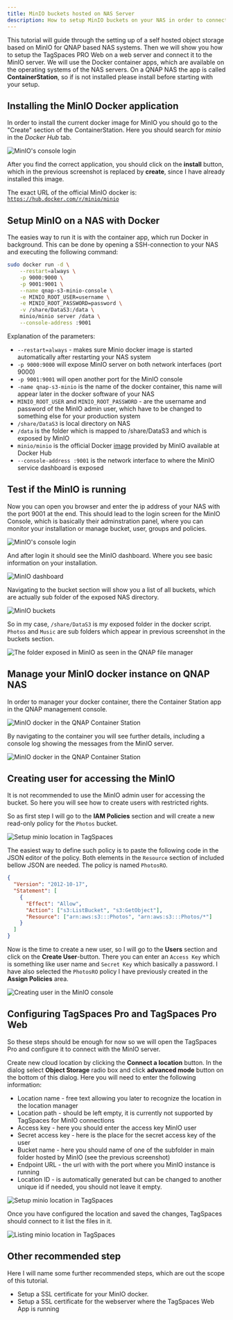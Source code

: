 ```yaml
---
title: MinIO buckets hosted on NAS Server
description: How to setup MinIO buckets on your NAS in order to connect them to a TagSpaces Pro installation?
---
```


This tutorial will guide through the setting up of a self hosted object storage based on MinIO for QNAP based NAS systems. Then we will show you how to setup the TagSpaces PRO Web on a web server and connect it to the MinIO server. We will use the Docker container apps, which are available on the operating systems of the NAS servers. On a QNAP NAS the app is called **ContainerStation**, so if is not installed please install before starting with your setup.

## Installing the MinIO Docker application

In order to install the current docker image for MinIO you should go to the "Create" section of the ContainerStation. Here you should search for _minio_ in the _Docker Hub_ tab.

![MinIO's console login](tagspaces-web-nas/qnap-installing-minio-container.png)

After you find the correct application, you should click on the **install** button, which in the previous screenshot is replaced by **create**, since I have already installed this image.

The exact URL of the official MinIO docker is: [`https://hub.docker.com/r/minio/minio`](https://hub.docker.com/r/minio/minio)

## Setup MinIO on a NAS with Docker

The easies way to run it is with the container app, which run Docker in background. This can be done by opening a SSH-connection to your NAS and executing the following command:

```bash
sudo docker run -d \
    --restart=always \
    -p 9000:9000 \
    -p 9001:9001 \
    --name qnap-s3-minio-console \
    -e MINIO_ROOT_USER=username \
    -e MINIO_ROOT_PASSWORD=password \
    -v /share/DataS3:/data \
    minio/minio server /data \
    --console-address :9001
```

Explanation of the parameters:

- `--restart=always` - makes sure Minio docker image is started automatically after restarting your NAS system
- `-p 9000:9000` will expose MinIO server on both network interfaces (port 9000)
- `-p 9001:9001` will open another port for the MinIO console
- `-name qnap-s3-minio` is the name of the docker container, this name will appear later in the docker software of your NAS
- `MINIO_ROOT_USER` and `MINIO_ROOT_PASSWORD` - are the username and password of the MinIO admin user, which have to be changed to something else for your production system
- `/share/DataS3` is local directory on NAS
- `/data` is the folder which is mapped to /share/DataS3 and which is exposed by MinIO
- `minio/minio` is the official Docker [image](https://hub.docker.com/r/minio/minio) provided by MinIO available at Docker Hub
- `--console-address :9001` is the network interface to where the MinIO service dashboard is exposed

## Test if the MinIO is running

Now you can open you browser and enter the ip address of your NAS with the port 9001 at the end. This should lead to the login screen for the MinIO Console, which is basically their adminstration panel, where you can monitor your installation or manage bucket, user, groups and policies.

![MinIO's console login](tagspaces-web-nas/minio-console-login.png)

And after login it should see the MinIO dashboard. Where you see basic information on your installation.

![MinIO dashboard](tagspaces-web-nas/minio-dashboard.png)

Navigating to the bucket section will show you a list of all buckets, which are actually sub folder of the exposed NAS directory.

![MinIO buckets](tagspaces-web-nas/minio-buckets.png)

So in my case, `/share/DataS3` is my exposed folder in the docker script. `Photos` and `Music` are sub folders which appear in previous screenshot in the buckets section.

![The folder exposed in MinIO as seen in the QNAP file manager](tagspaces-web-nas/exposed-folder-in-qnap.png)

## Manage your MinIO docker instance on QNAP NAS

In order to manager your docker container, there the Container Station app in the QNAP management console.

![MinIO docker in the QNAP Container Station](tagspaces-web-nas/container-list-qnap.png)

By navigating to the container you will see further details, including a console log showing the messages from the MinIO server.

![MinIO docker in the QNAP Container Station](tagspaces-web-nas/qnap-container-station-minio.png)

## Creating user for accessing the MinIO

It is not recommended to use the MinIO admin user for accessing the bucket. So here you will see how to create users with restricted rights.

So as first step I will go to the **IAM Policies** section and will create a new read-only policy for the `Photos` bucket.

![Setup minio location in TagSpaces](tagspaces-web-nas/minio-iam-policies.png)

The easiest way to define such policy is to paste the following code in the JSON editor of the policy. Both elements in the `Resource` section of included bellow JSON are needed. The policy is named `PhotosRO`.

```json title="Policy with read only access to the 'Photos' bucket."
{
  "Version": "2012-10-17",
  "Statement": [
    {
      "Effect": "Allow",
      "Action": ["s3:ListBucket", "s3:GetObject"],
      "Resource": ["arn:aws:s3:::Photos", "arn:aws:s3:::Photos/*"]
    }
  ]
}
```

Now is the time to create a new user, so I will go to the **Users** section and click on the **Create User**-button. There you can enter an `Access Key` which is something like user name and `Secret Key` which basically a password. I have also selected the `PhotosRO` policy I have previously created in the **Assign Policies** area.

![Creating user in the MinIO console](tagspaces-web-nas/create-user-minio.png)

## Configuring TagSpaces Pro and TagSpaces Pro Web

So these steps should be enough for now so we will open the TagSpaces Pro and configure it to connect with the MinIO server.

Create new cloud location by clicking the **Connect a location** button. In the dialog select **Object Storage** radio box and click **advanced mode** button on the bottom of this dialog. Here you will need to enter the following information:

- Location name - free text allowing you later to recognize the location in the location manager
- Location path - should be left empty, it is currently not supported by TagSpaces for MinIO connections
- Access key - here you should enter the access key MinIO user
- Secret access key - here is the place for the secret access key of the user
- Bucket name - here you should name of one of the subfolder in main folder hosted by MinIO (see the previous screenshot)
- Endpoint URL - the url with with the port where you MinIO instance is running
- Location ID - is automatically generated but can be changed to another unique id if needed, you should not leave it empty.

![Setup minio location in TagSpaces](tagspaces-web-nas/create-minio-locations.png)

Once you have configured the location and saved the changes, TagSpaces should connect to it list the files in it.

![Listing minio location in TagSpaces](tagspaces-web-nas/tagspaces-listing-minio-bucket.png)

## Other recommended step

Here I will name some further recommended steps, which are out the scope of this tutorial.

- Setup a SSL certificate for your MinIO docker.
- Setup a SSL certificate for the webserver where the TagSpaces Web App is running
